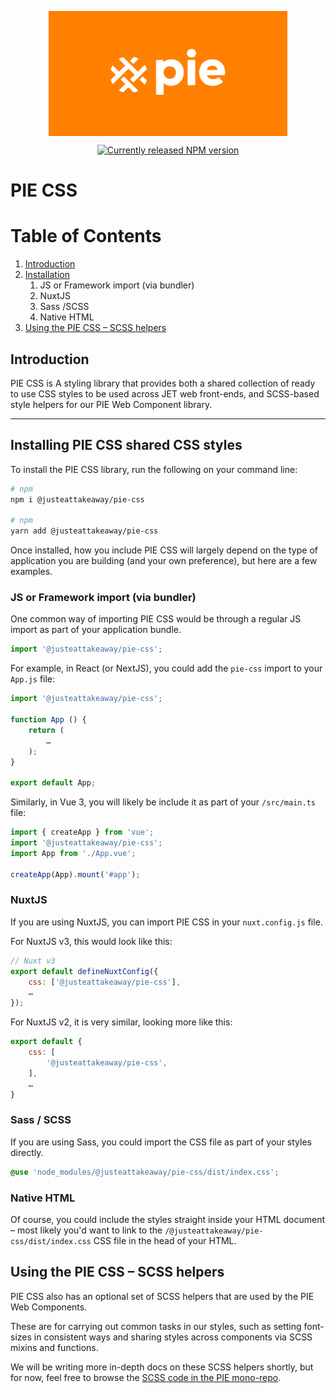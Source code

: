 <p align="center">
  <img align="center" src="../../../readme_image.png" height="200" alt="">
</p>

<p align="center">
  <a href="https://www.npmjs.com/@justeattakeaway/pie-css">
    <img alt="Currently released NPM version" src="https://img.shields.io/npm/v/@justeattakeaway/pie-css.svg">
  </a>
</p>

# PIE CSS

# Table of Contents

1. [Introduction](#pie-css)
2. [Installation](#installation)
   1. JS or Framework import (via bundler)
   2. NuxtJS
   3. Sass /SCSS
   4. Native HTML
3. [Using the PIE CSS – SCSS helpers](#helpers)

## Introduction

PIE CSS is A styling library that provides both a shared collection of ready to use CSS styles to be used across JET web front-ends, and SCSS-based style helpers for our PIE Web Component library.

---

## Installing PIE CSS shared CSS styles

To install the PIE CSS library, run the following on your command line:

```bash
# npm
npm i @justeattakeaway/pie-css

# npm
yarn add @justeattakeaway/pie-css
```

Once installed, how you include PIE CSS will largely depend on the type of application you are building (and your own preference), but here are a few examples.


### JS or Framework import (via bundler)

One common way of importing PIE CSS would be through a regular JS import as part of your application bundle.

```js
import '@justeattakeaway/pie-css';
```


For example, in React (or NextJS), you could add the `pie-css` import to your `App.js` file:

```js
import '@justeattakeaway/pie-css';

function App () {
    return (
        …
    );
}

export default App;
```

Similarly, in Vue 3, you will likely be include it as part of your `/src/main.ts` file:


```js
import { createApp } from 'vue';
import '@justeattakeaway/pie-css';
import App from './App.vue';

createApp(App).mount('#app');
```

### NuxtJS

If you are using NuxtJS, you can import PIE CSS in your `nuxt.config.js` file.


For NuxtJS v3, this would look like this:

```js
// Nuxt v3
export default defineNuxtConfig({
    css: ['@justeattakeaway/pie-css'],
    …
});
 ```

For NuxtJS v2, it is very similar, looking more like this:

```js
export default {
    css: [
        '@justeattakeaway/pie-css',
    ],
    …
}
```


### Sass / SCSS

If you are using Sass, you could import the CSS file as part of your styles directly.

```scss
@use 'node_modules/@justeattakeaway/pie-css/dist/index.css';
```


### Native HTML

Of course, you could include the styles straight inside your HTML document – most likely you'd want to link to the `/@justeattakeaway/pie-css/dist/index.css` CSS file in the head of your HTML.



## Using the PIE CSS – SCSS helpers

PIE CSS also has an optional set of SCSS helpers that are used by the PIE Web Components.

These are for carrying out common tasks in our styles, such as setting font-sizes in consistent ways and sharing styles across components via SCSS mixins and functions.

We will be writing more in-depth docs on these SCSS helpers shortly, but for now, feel free to browse the [SCSS code in the PIE mono-repo](https://github.com/justeattakeaway/pie/tree/main/packages/tools/pie-css/scss).
